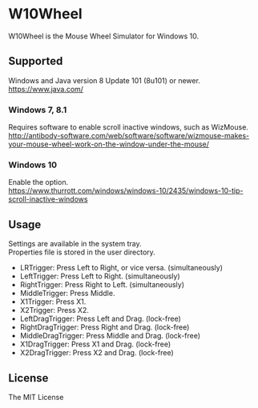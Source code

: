 # W10Wheel
W10Wheel is the Mouse Wheel Simulator for Windows 10.
## Supported
Windows and Java version 8 Update 101 (8u101) or newer.  
<https://www.java.com/>
### Windows 7, 8.1
Requires software to enable scroll inactive windows, such as WizMouse.  
<http://antibody-software.com/web/software/software/wizmouse-makes-your-mouse-wheel-work-on-the-window-under-the-mouse/>
### Windows 10
Enable the option.  
<https://www.thurrott.com/windows/windows-10/2435/windows-10-tip-scroll-inactive-windows>
## Usage
Settings are available in the system tray.  
Properties file is stored in the user directory.

* LRTrigger: Press Left to Right, or vice versa. (simultaneously)
* LeftTrigger: Press Left to Right. (simultaneously)
* RightTrigger: Press Right to Left. (simultaneously)
* MiddleTrigger: Press Middle.
* X1Trigger: Press X1.
* X2Trigger: Press X2.
* LeftDragTrigger: Press Left and Drag. (lock-free)
* RightDragTrigger: Press Right and Drag. (lock-free)
* MiddleDragTrigger: Press Middle and Drag. (lock-free)
* X1DragTrigger: Press X1 and Drag. (lock-free)
* X2DragTrigger: Press X2 and Drag. (lock-free)

## License
The MIT License

